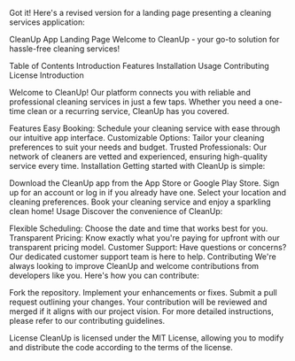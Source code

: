 
Got it! Here's a revised version for a landing page presenting a cleaning services application:

CleanUp App Landing Page
Welcome to CleanUp - your go-to solution for hassle-free cleaning services!

Table of Contents
Introduction
Features
Installation
Usage
Contributing
License
Introduction

Welcome to CleanUp! Our platform connects you with reliable and professional cleaning services in just a few taps. Whether you need a one-time clean or a recurring service, CleanUp has you covered.

Features
Easy Booking: Schedule your cleaning service with ease through our intuitive app interface.
Customizable Options: Tailor your cleaning preferences to suit your needs and budget.
Trusted Professionals: Our network of cleaners are vetted and experienced, ensuring high-quality service every time.
Installation
Getting started with CleanUp is simple:

Download the CleanUp app from the App Store or Google Play Store.
Sign up for an account or log in if you already have one.
Select your location and cleaning preferences.
Book your cleaning service and enjoy a sparkling clean home!
Usage
Discover the convenience of CleanUp:

Flexible Scheduling: Choose the date and time that works best for you.
Transparent Pricing: Know exactly what you're paying for upfront with our transparent pricing model.
Customer Support: Have questions or concerns? Our dedicated customer support team is here to help.
Contributing
We're always looking to improve CleanUp and welcome contributions from developers like you. Here's how you can contribute:

Fork the repository.
Implement your enhancements or fixes.
Submit a pull request outlining your changes.
Your contribution will be reviewed and merged if it aligns with our project vision.
For more detailed instructions, please refer to our contributing guidelines.

License
CleanUp is licensed under the MIT License, allowing you to modify and distribute the code according to the terms of the license.
